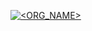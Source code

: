 [![<ORG_NAME>](https://circleci.com/gh/ARIFSATRIA1/Menjadi_Android_Developer_Expert_Submission.svg?style=shield)](https://circleci.com/gh/ARIFSATRIA1/Menjadi_Android_Developer_Expert_Submission3)

